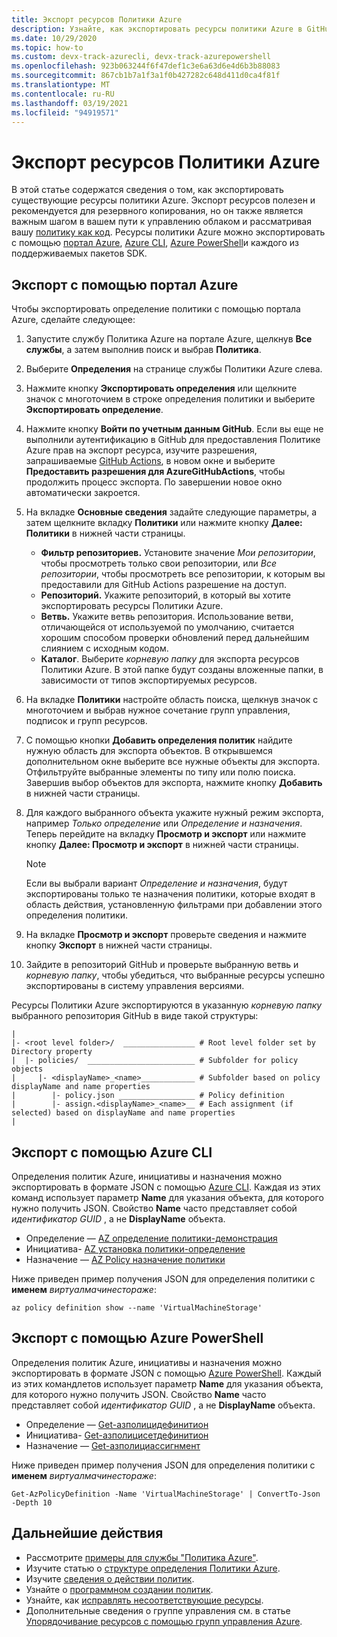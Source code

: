 ```yaml
---
title: Экспорт ресурсов Политики Azure
description: Узнайте, как экспортировать ресурсы политики Azure в GitHub, такие как определения политик и назначения политик.
ms.date: 10/29/2020
ms.topic: how-to
ms.custom: devx-track-azurecli, devx-track-azurepowershell
ms.openlocfilehash: 923b063244f6f47def1c3e6a63d6e4d6b3b88083
ms.sourcegitcommit: 867cb1b7a1f3a1f0b427282c648d411d0ca4f81f
ms.translationtype: MT
ms.contentlocale: ru-RU
ms.lasthandoff: 03/19/2021
ms.locfileid: "94919571"
---
```

# <a name="export-azure-policy-resources"></a>Экспорт ресурсов Политики Azure

В этой статье содержатся сведения о том, как экспортировать существующие ресурсы политики Azure. Экспорт ресурсов полезен и рекомендуется для резервного копирования, но он также является важным шагом в вашем пути к управлению облаком и рассматривая вашу [политику как код](../concepts/policy-as-code.md). Ресурсы политики Azure можно экспортировать с помощью [портал Azure](#export-with-azure-portal), [Azure CLI](#export-with-azure-cli), [Azure PowerShell](#export-with-azure-powershell)и каждого из поддерживаемых пакетов SDK.

## <a name="export-with-azure-portal"></a>Экспорт с помощью портал Azure

Чтобы экспортировать определение политики с помощью портала Azure, сделайте следующее:

1. Запустите службу Политика Azure на портале Azure, щелкнув **Все службы**, а затем выполнив поиск и выбрав **Политика**.

1. Выберите **Определения** на странице службы Политики Azure слева.

1. Нажмите кнопку **Экспортировать определения** или щелкните значок с многоточием в строке определения политики и выберите **Экспортировать определение**.

1. Нажмите кнопку **Войти по учетным данным GitHub**. Если вы еще не выполнили аутентификацию в GitHub для предоставления Политике Azure прав на экспорт ресурса, изучите разрешения, запрашиваемые [GitHub Actions](https://github.com/features/actions), в новом окне и выберите **Предоставить разрешения для AzureGitHubActions**, чтобы продолжить процесс экспорта. По завершении новое окно автоматически закроется.

1. На вкладке **Основные сведения** задайте следующие параметры, а затем щелкните вкладку **Политики** или нажмите кнопку **Далее: Политики** в нижней части страницы.

   - **Фильтр репозиториев.** Установите значение _Мои репозитории_, чтобы просмотреть только свои репозитории, или _Все репозитории_, чтобы просмотреть все репозитории, к которым вы предоставили для GitHub Actions разрешение на доступ.
   - **Репозиторий.** Укажите репозиторий, в который вы хотите экспортировать ресурсы Политики Azure.
   - **Ветвь.** Укажите ветвь репозитория. Использование ветви, отличающейся от используемой по умолчанию, считается хорошим способом проверки обновлений перед дальнейшим слиянием с исходным кодом.
   - **Каталог**. Выберите _корневую папку_ для экспорта ресурсов Политики Azure. В этой папке будут созданы вложенные папки, в зависимости от типов экспортируемых ресурсов.

1. На вкладке **Политики** настройте область поиска, щелкнув значок с многоточием и выбрав нужное сочетание групп управления, подписок и групп ресурсов.
   
1. С помощью кнопки **Добавить определения политик** найдите нужную область для экспорта объектов. В открывшемся дополнительном окне выберите все нужные объекты для экспорта. Отфильтруйте выбранные элементы по типу или полю поиска. Завершив выбор объектов для экспорта, нажмите кнопку **Добавить** в нижней части страницы.

1. Для каждого выбранного объекта укажите нужный режим экспорта, например _Только определение_ или _Определение и назначения_. Теперь перейдите на вкладку **Просмотр и экспорт** или нажмите кнопку **Далее: Просмотр и экспорт** в нижней части страницы.

   > [!NOTE]
   > Если вы выбрали вариант _Определение и назначения_, будут экспортированы только те назначения политики, которые входят в область действия, установленную фильтрами при добавлении этого определения политики.

1. На вкладке **Просмотр и экспорт** проверьте сведения и нажмите кнопку **Экспорт** в нижней части страницы.

1. Зайдите в репозиторий GitHub и проверьте выбранную ветвь и _корневую папку_, чтобы убедиться, что выбранные ресурсы успешно экспортированы в систему управления версиями.

Ресурсы Политики Azure экспортируются в указанную _корневую папку_ выбранного репозитория GitHub в виде такой структуры:

```text
|
|- <root level folder>/  ________________ # Root level folder set by Directory property
|  |- policies/  ________________________ # Subfolder for policy objects
|     |- <displayName>_<name>____________ # Subfolder based on policy displayName and name properties
|        |- policy.json _________________ # Policy definition
|        |- assign.<displayName>_<name>__ # Each assignment (if selected) based on displayName and name properties
|
```

## <a name="export-with-azure-cli"></a>Экспорт с помощью Azure CLI

Определения политик Azure, инициативы и назначения можно экспортировать в формате JSON с помощью [Azure CLI](/cli/azure/install-azure-cli). Каждая из этих команд использует параметр **Name** для указания объекта, для которого нужно получить JSON. Свойство **Name** часто представляет собой _идентификатор GUID_ , а не **DisplayName** объекта.

- Определение — [AZ определение политики-демонстрация](/cli/azure/policy/definition#az_policy_definition_show)
- Инициатива- [AZ установка политики-определение](/cli/azure/policy/set-definition#az_policy_set_definition_show)
- Назначение — [AZ Policy назначение политики](/cli/azure/policy/assignment#az_policy_assignment_show)

Ниже приведен пример получения JSON для определения политики с **именем** _виртуалмачинестораже_:

```azurecli-interactive
az policy definition show --name 'VirtualMachineStorage'
```

## <a name="export-with-azure-powershell"></a>Экспорт с помощью Azure PowerShell

Определения политик Azure, инициативы и назначения можно экспортировать в формате JSON с помощью [Azure PowerShell](/powershell/azure/). Каждый из этих командлетов использует параметр **Name** для указания объекта, для которого нужно получить JSON. Свойство **Name** часто представляет собой _идентификатор GUID_ , а не **DisplayName** объекта.

- Определение — [Get-азполицидефинитион](/powershell/module/az.resources/get-azpolicydefinition)
- Инициатива- [Get-азполицисетдефинитион](/powershell/module/az.resources/get-azpolicysetdefinition)
- Назначение — [Get-азполициассигнмент](/powershell/module/az.resources/get-azpolicyassignment)

Ниже приведен пример получения JSON для определения политики с **именем** _виртуалмачинестораже_:

```azurepowershell-interactive
Get-AzPolicyDefinition -Name 'VirtualMachineStorage' | ConvertTo-Json -Depth 10
```

## <a name="next-steps"></a>Дальнейшие действия

- Рассмотрите [примеры для службы "Политика Azure"](../samples/index.md).
- Изучите статью о [структуре определения Политики Azure](../concepts/definition-structure.md).
- Изучите [сведения о действии политик](../concepts/effects.md).
- Узнайте о [программном создании политик](programmatically-create.md).
- Узнайте, как [исправлять несоответствующие ресурсы](remediate-resources.md).
- Дополнительные сведения о группе управления см. в статье [Упорядочивание ресурсов с помощью групп управления Azure](../../management-groups/overview.md).
